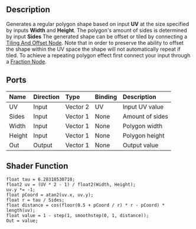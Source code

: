 ## Description

Generates a regular polygon shape based on input **UV** at the size specified by inputs **Width** and **Height**. The polygon's amount of sides is determined by input **Sides** The generated shape can be offset or tiled by connecting a [Tiling And Offset Node](https://github.com/Unity-Technologies/ShaderGraph/wiki/Tiling-And-Offset-Node). Note that in order to preserve the ability to offset the shape within the UV space the shape will not automatically repeat if tiled. To achieve a repeating polygon effect first connect your input through a [Fraction Node](https://github.com/Unity-Technologies/ShaderGraph/wiki/Fraction-Node).

## Ports

| Name        | Direction           | Type  | Binding | Description |
|:------------ |:-------------|:-----|:---|:---|
| UV      | Input | Vector 2 | UV | Input UV value |
| Sides      | Input | Vector 1 | None | Amount of sides |
| Width      | Input | Vector 1 | None | Polygon width |
| Height      | Input | Vector 1 | None | Polygon height |
| Out | Output      |    Vector 1 | None | Output value |

## Shader Function

```
float tau = 6.28318530718;
float2 uv = (UV * 2 - 1) / float2(Width, Height);
uv.y *= -1;
float pCoord = atan2(uv.x, uv.y);
float r = tau / Sides;
float distance = cos(floor(0.5 + pCoord / r) * r - pCoord) * length(uv);
float value = 1 - step(1, smoothstep(0, 1, distance));
Out = value;
```